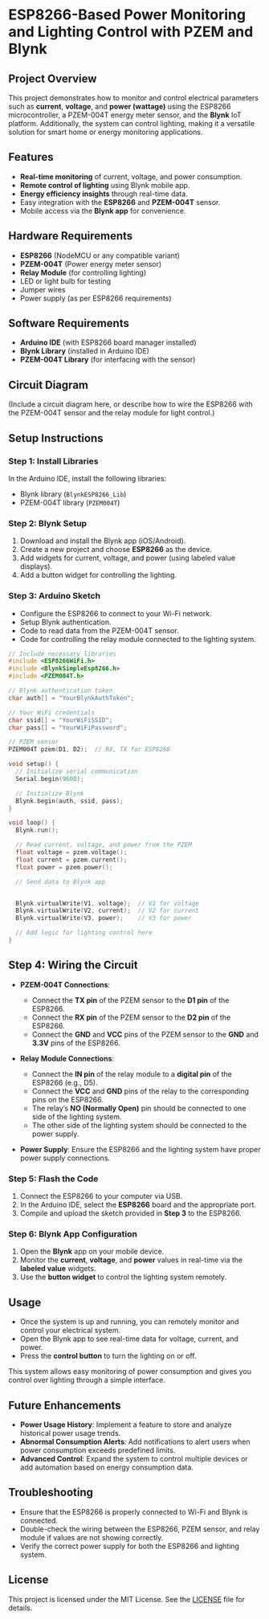 # ESP8266-Based Power Monitoring and Lighting Control with PZEM and Blynk

## Project Overview
This project demonstrates how to monitor and control electrical parameters such as **current**, **voltage**, and **power (wattage)** using the ESP8266 microcontroller, a PZEM-004T energy meter sensor, and the **Blynk** IoT platform. Additionally, the system can control lighting, making it a versatile solution for smart home or energy monitoring applications.

## Features
- **Real-time monitoring** of current, voltage, and power consumption.
- **Remote control of lighting** using Blynk mobile app.
- **Energy efficiency insights** through real-time data.
- Easy integration with the **ESP8266** and **PZEM-004T** sensor.
- Mobile access via the **Blynk app** for convenience.

## Hardware Requirements
- **ESP8266** (NodeMCU or any compatible variant)
- **PZEM-004T** (Power energy meter sensor)
- **Relay Module** (for controlling lighting)
- LED or light bulb for testing
- Jumper wires
- Power supply (as per ESP8266 requirements)

## Software Requirements
- **Arduino IDE** (with ESP8266 board manager installed)
- **Blynk Library** (installed in Arduino IDE)
- **PZEM-004T Library** (for interfacing with the sensor)

## Circuit Diagram
(Include a circuit diagram here, or describe how to wire the ESP8266 with the PZEM-004T sensor and the relay module for light control.)

## Setup Instructions
### Step 1: Install Libraries
In the Arduino IDE, install the following libraries:
- Blynk library (`BlynkESP8266_Lib`)
- PZEM-004T library (`PZEM004T`)

### Step 2: Blynk Setup
1. Download and install the Blynk app (iOS/Android).
2. Create a new project and choose **ESP8266** as the device.
3. Add widgets for current, voltage, and power (using labeled value displays).
4. Add a button widget for controlling the lighting.

### Step 3: Arduino Sketch
- Configure the ESP8266 to connect to your Wi-Fi network.
- Setup Blynk authentication.
- Code to read data from the PZEM-004T sensor.
- Code for controlling the relay module connected to the lighting system.

```cpp
// Include necessary libraries
#include <ESP8266WiFi.h>
#include <BlynkSimpleEsp8266.h>
#include <PZEM004T.h>

// Blynk authentication token
char auth[] = "YourBlynkAuthToken";

// Your WiFi credentials
char ssid[] = "YourWiFiSSID";
char pass[] = "YourWiFiPassword";

// PZEM sensor
PZEM004T pzem(D1, D2);  // RX, TX for ESP8266

void setup() {
  // Initialize serial communication
  Serial.begin(9600);

  // Initialize Blynk
  Blynk.begin(auth, ssid, pass);
}

void loop() {
  Blynk.run();

  // Read current, voltage, and power from the PZEM
  float voltage = pzem.voltage();
  float current = pzem.current();
  float power = pzem.power();

  // Send data to Blynk app


  Blynk.virtualWrite(V1, voltage);  // V1 for voltage
  Blynk.virtualWrite(V2, current);  // V2 for current
  Blynk.virtualWrite(V3, power);    // V3 for power

  // Add logic for lighting control here
}
```
## Step 4: Wiring the Circuit
- **PZEM-004T Connections**:
  - Connect the **TX pin** of the PZEM sensor to the **D1 pin** of the ESP8266.
  - Connect the **RX pin** of the PZEM sensor to the **D2 pin** of the ESP8266.
  - Connect the **GND** and **VCC** pins of the PZEM sensor to the **GND** and **3.3V** pins of the ESP8266.

- **Relay Module Connections**:
  - Connect the **IN pin** of the relay module to a **digital pin** of the ESP8266 (e.g., D5).
  - Connect the **VCC** and **GND** pins of the relay to the corresponding pins on the ESP8266.
  - The relay’s **NO (Normally Open)** pin should be connected to one side of the lighting system.
  - The other side of the lighting system should be connected to the power supply.
  
- **Power Supply**:
  Ensure the ESP8266 and the lighting system have proper power supply connections.

### Step 5: Flash the Code
1. Connect the ESP8266 to your computer via USB.
2. In the Arduino IDE, select the **ESP8266** board and the appropriate port.
3. Compile and upload the sketch provided in **Step 3** to the ESP8266.

### Step 6: Blynk App Configuration
1. Open the **Blynk** app on your mobile device.
2. Monitor the **current**, **voltage**, and **power** values in real-time via the **labeled value** widgets.
3. Use the **button widget** to control the lighting system remotely.

## Usage
- Once the system is up and running, you can remotely monitor and control your electrical system.
- Open the Blynk app to see real-time data for voltage, current, and power.
- Press the **control button** to turn the lighting on or off.
  
This system allows easy monitoring of power consumption and gives you control over lighting through a simple interface.

## Future Enhancements
- **Power Usage History**: Implement a feature to store and analyze historical power usage trends.
- **Abnormal Consumption Alerts**: Add notifications to alert users when power consumption exceeds predefined limits.
- **Advanced Control**: Expand the system to control multiple devices or add automation based on energy consumption data.

## Troubleshooting
- Ensure that the ESP8266 is properly connected to Wi-Fi and Blynk is connected.
- Double-check the wiring between the ESP8266, PZEM sensor, and relay module if values are not showing correctly.
- Verify the correct power supply for both the ESP8266 and lighting system.

## License
This project is licensed under the MIT License. See the [LICENSE](LICENSE) file for details.
